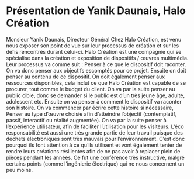 # Présentation de Yanik Daunais, Halo Création

Monsieur Yanik Daunais, Directeur Général Chez Halo Création, est venu nous exposer son point de vue sur leur processus de création et sur les défis rencontrés durant celui-ci.
Halo Création est une compagnie qui se spécialise dans la création et exposition de dispositifs / œuvres multimédia. Leur processus va comme suit : Penser à ce que le dispositif doit raconter. On va donc penser aux objectifs escomptés pour ce projet. Ensuite on doit penser au contenu de ce dispositif. On doit également penser aux ressources disponibles, cela inclut ce que Halo Création est capable de se procurer, tout comme le budget du client. On va par la suite penser au public cible, donc se demander si le public est d’un très jeune âge, adulte, adolescent etc. Ensuite on va penser à comment le dispositif va raconter son histoire. On va commencer par écrire cette histoire si nécessaire, Penser au type d’œuvre choisie afin d’atteindre l’objectif (contemplatif, passif, interactif ou réalité augmentée). On va par la suite penser à l’expérience utilisateur, afin de faciliter l’utilisation pour les visiteurs.
L’éco responsabilité est aussi une très grande partie de leur travail puisque des déchets électroniques sont très mauvais pour l’environnement. C’est donc pourquoi ils font attention à ce qu’ils utilisent et vont également tenter de rendre leurs créations résilientes afin de ne pas avoir à replacer plein de pièces pendant les années.
Ce fut une conférence très instructive, malgré certains points (comme l’ingénierie électrique) qui ne nous concernent un peu moins.

